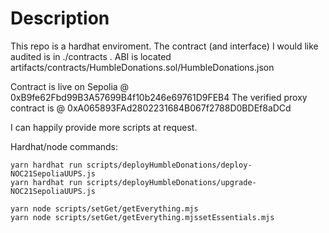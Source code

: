 # Description

This repo is a hardhat enviroment. The contract (and interface) I would like audited is in ./contracts . ABI is located artifacts/contracts/HumbleDonations.sol/HumbleDonations.json

Contract is live on Sepolia @ 0xB9fe62Fbd99B3A57699B4f10b246e69761D9FEB4
The verified proxy contract is @ 0xA065893FAd2802231684B067f2788D0BDEf8aDCd

I can happily provide more scripts at request.

Hardhat/node commands:

```shell
yarn hardhat run scripts/deployHumbleDonations/deploy-NOC21SepoliaUUPS.js
yarn hardhat run scripts/deployHumbleDonations/upgrade-NOC21SepoliaUUPS.js

yarn node scripts/setGet/getEverything.mjs
yarn node scripts/setGet/getEverything.mjssetEssentials.mjs
```
